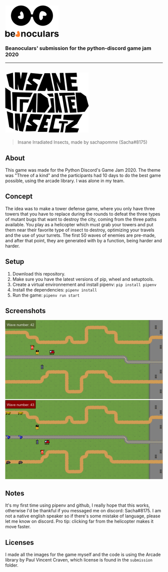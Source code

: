 ![beanoculars' logo](submission/images/icons/beanocularsMINI.png)
### Beanoculars' submission for the python-discord game jam 2020
---
![Insane Irradiated Insects title screen image](submission/images/icons/logo.png)
---
> Insane Irradiated Insects, made by sachapomme (Sacha#8175)

## About
This game was made for the Python Discord's Game Jam 2020. The theme was "Three of a kind" and the participants had 10 days to do the best game possible, using the arcade library. I was alone in my team.

## Concept
The idea was to make a tower defense game, where you only have three towers that you have to replace during the rounds to defeat the three types of mutant bugs that want to destroy the city, coming from the three paths available. You play as a helicopter which must grab your towers and put them near their favorite type of insect to destroy, optimizing your travels and the use of your turrets. The first 50 waves of enemies are pre-made, and after that point, they are generated with by a function, being harder and harder.

## Setup
1. Download this repository.
2. Make sure you have the latest versions of pip, wheel and setuptools.
3. Create a virtual environnement and install pipenv: `pip install pipenv`
4. Install the dependencies: `pipenv install`
5. Run the game: `pipenv run start`

## Screenshots
![Screenshot of the game #1](submission/images/screen1.png)
![Screenshot of the game #2](submission/images/screen2.png)

## Notes
It's my first time using pipenv and github, I really hope that this works, otherwise I'd be thankful if you messaged me on discord: Sacha#8175.
I am not a native english speaker so if there's some mistake of language, please let me know on discord.
Pro tip: clicking far from the helicopter makes it move faster.

## Licenses
I made all the images for the game myself and the code is using the Arcade library by Paul Vincent Craven, which license is found in the `submission` folder.
